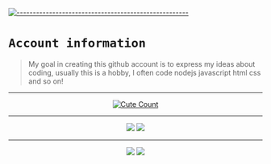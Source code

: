 [![-----------------------------------------------------](https://raw.githubusercontent.com/andreasbm/readme/master/assets/lines/colored.png)](#table-of-contents)

# `Account information`
> My goal in creating this github account is to express my ideas about coding, usually this is a hobby, I often code nodejs javascript html css and so on!  

---------

<p align="center">
<a href="https://youtube.com/@YUSUP909"><img alt="Cute Count" src="https://count.getloli.com/get/@HindiaFtNpc?theme=rule34"/></a>
</p>

------

<p align="center">
<img src="http://github-profile-summary-cards.vercel.app/api/cards/profile-details?username=HindiaFtNpc&theme=dracula" />
  <a href="https://github.com/HindiaFtNpc"><img src="https://github-readme-streak-stats.herokuapp.com/?user=HindiaFtNpc&theme=midnight-purple&hide_border=false&properties=background&border=%239611C5FF" /><a>
</p>

------

<p align="center">
<img src="https://spotify-github-profile.vercel.app/api/view.svg?uid=31clwo7edqwwy7heid576bz6xuue&cover_image=true&theme=natemoo-re&show_offline=true&background_color=121212&bar_color=53b14f&bar_color_cover=false&background_color=121212&bar_color=53b14f&bar_color_cover=true" />
<img src="https://spotify-recently-played-readme.vercel.app/api?user=31clwo7edqwwy7heid576bz6xuue&width=700" />
</p>
